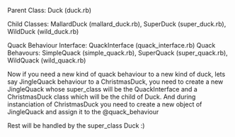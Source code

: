 Parent Class: Duck (duck.rb)

Child Classes: MallardDuck (mallard_duck.rb), SuperDuck (super_duck.rb), WildDuck (wild_duck.rb)

Quack Behaviour Interface: QuackInterface (quack_interface.rb)
Quack Behavours: SimpleQuack (simple_quack.rb), SuperQuack (super_quack.rb), WildQuack (wild_quack.rb)


Now if you need a new kind of quack behaviour to a new kind of duck, lets say JingleQuack behaviour to a ChristmasDuck,
you need to create a new JingleQuack whose super_class will be the QuackInterface and a ChristmasDuck class which will be the child of Duck.
And during instanciation of ChristmasDuck you need to create a new object of JingleQuack and assign it to the @quack_behaviour 

Rest will be handled by the super_class Duck :) 
